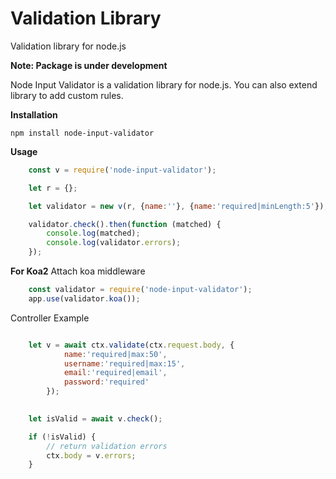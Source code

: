 # Validation Library
Validation library for node.js

**Note: Package is under development**


Node Input Validator is a validation library for node.js. You can also extend library to add custom rules.

**Installation**

```npm install node-input-validator```

**Usage**
```javascript
	const v = require('node-input-validator');

	let r = {};

	let validator = new v(r, {name:''}, {name:'required|minLength:5'});

	validator.check().then(function (matched) {
		console.log(matched);
		console.log(validator.errors);
	});
```
**For Koa2**
Attach koa middleware
```javascript
	const validator = require('node-input-validator');
	app.use(validator.koa());
```
Controller Example
```javascript

	let v = await ctx.validate(ctx.request.body, {
			name:'required|max:50', 
			username:'required|max:15',
			email:'required|email',
			password:'required'
		});

	
	let isValid = await v.check();

	if (!isValid) {
		// return validation errors
		ctx.body = v.errors;
	}

```